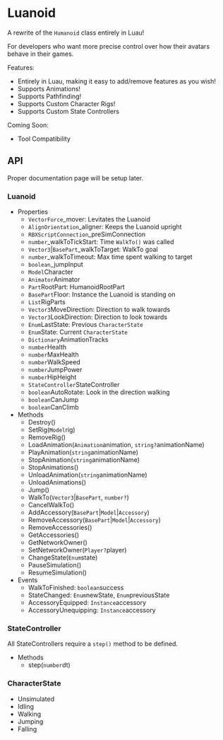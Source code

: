 # Luanoid

A rewrite of the `Humanoid` class entirely in Luau!

For developers who want more precise control over how their avatars behave in their games.

Features:

- Entirely in Luau, making it easy to add/remove features as you wish!
- Supports Animations!
- Supports Pathfinding!
- Supports Custom Character Rigs!
- Supports Custom State Controllers

Coming Soon:

- Tool Compatibility

## API

Proper documentation page will be setup later.

### Luanoid

- Properties
  - `VectorForce`_mover: Levitates the Luanoid
  - `AlignOrientation`_aligner: Keeps the Luanoid upright
  - `RBXScriptConnection`_preSimConnection
  - `number`_walkToTickStart: Time `WalkTo()` was called
  - `Vector3`|`BasePart`_walkToTarget: WalkTo goal
  - `number`_walkToTimeout: Max time spent walking to target
  - `boolean`_jumpInput
  - `Model`Character
  - `Animator`Animator
  - `Part`RootPart: HumanoidRootPart
  - `BasePart`Floor: Instance the Luanoid is standing on
  - `List`RigParts
  - `Vector3`MoveDirection: Direction to walk towards
  - `Vector3`LookDirection: Direction to look towards
  - `Enum`LastState: Previous `CharacterState`
  - `Enum`State: Current `CharacterState`
  - `Dictionary`AnimationTracks
  - `number`Health
  - `number`MaxHealth
  - `number`WalkSpeed
  - `number`JumpPower
  - `number`HipHeight
  - `StateController`StateController
  - `boolean`AutoRotate: Look in the direction walking
  - `boolean`CanJump
  - `boolean`CanClimb
- Methods
  - Destroy()
  - SetRig(`Model`rig)
  - RemoveRig()
  - LoadAnimation(`Animation`animation, `string?`animationName)
  - PlayAnimation(`string`animationName)
  - StopAnimation(`string`animationName)
  - StopAnimations()
  - UnloadAnimation(`string`animationName)
  - UnloadAnimations()
  - Jump()
  - WalkTo(`Vector3`|`BasePart`, `number?`)
  - CancelWalkTo()
  - AddAccessory(`BasePart`|`Model`|`Accessory`)
  - RemoveAccessory(`BasePart`|`Model`|`Accessory`)
  - RemoveAccessories()
  - GetAccessories()
  - GetNetworkOwner()
  - SetNetworkOwner(`Player?`player)
  - ChangeState(`Enum`state)
  - PauseSimulation()
  - ResumeSimulation()
- Events
  - WalkToFinished: `boolean`success
  - StateChanged: `Enum`newState, `Enum`previousState
  - AccessoryEquipped: `Instance`accessory
  - AccessoryUnequipping: `Instance`accessory

### StateController

All StateControllers require a `step()` method to be defined.

- Methods
  - step(`number`dt)

### CharacterState

- Unsimulated
- Idling
- Walking
- Jumping
- Falling

